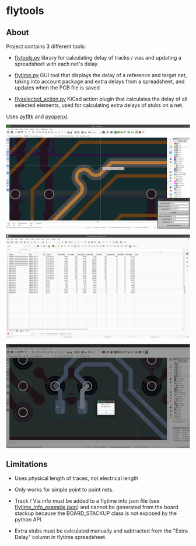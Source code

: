 # flytools

## About

Project contains 3 different tools:

- [flytools.py](flytools.py) library for calculating delay of tracks / vias and updating a spreadsheet with each net's delay.

- [flytime.py](flytime.py) GUI tool that displays the delay of a reference and target net, taking into account package and extra delays from a spreadsheet, and updates when the PCB file is saved

- [flyselected_action.py](flyselected_action.py) KiCad action plugin that calculates the delay of all selected elements, used for calculating extra delays of stubs on a net.

Uses [pyfltk](https://pyfltk.sourceforge.io/) and
[pyopenxl](https://openpyxl.readthedocs.io).

![](example.png)

![](example_spreadsheet.png)

![](flyselected.png)

## Limitations

- Uses physical length of traces, not electrical length

- Only works for simple point to point nets.

- Track / Via info must be added to a flytime info json file (see
[flytime_info_example.json](flytime_info_example.json)) and cannot be
generated from the board stackup because the BOARD_STACKUP class
is not exposed by the python API.

- Extra stubs must be calculated manually and subtracted from the
"Extra Delay" column in flytime spreadsheet.
